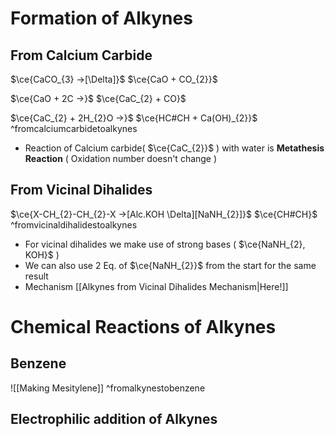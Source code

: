 # Formation of Alkynes

## From Calcium Carbide

$\ce{CaCO_{3} ->[\Delta]}$<!----> $\ce{CaO + CO_{2}}$
<!--SR:!2025-02-05,3,250-->

$\ce{CaO + 2C ->}$<!----> $\ce{CaC_{2} + CO}$
<!--SR:!2025-02-03,1,230-->

$\ce{CaC_{2} + 2H_{2}O ->}$ <!---->$\ce{HC#CH + Ca(OH)_{2}}$ ^fromcalciumcarbidetoalkynes
<!--SR:!2025-02-05,3,250-->

- Reaction of Calcium carbide( $\ce{CaC_{2}}$ ) with water is **Metathesis Reaction** ( Oxidation number doesn't change )

## From Vicinal Dihalides
$\ce{X-CH_{2}-CH_{2}-X ->[Alc.KOH \Delta][NaNH_{2}]}$<!----> $\ce{CH#CH}$ ^fromvicinaldihalidestoalkynes
<!--SR:!2025-02-06,4,270-->
- For vicinal dihalides we make use of strong bases ( $\ce{NaNH_{2}, KOH}$ ) 
- We can also use 2 Eq. of $\ce{NaNH_{2}}$ from the start for the same result
- Mechanism [[Alkynes from Vicinal Dihalides Mechanism|Here!]]
# Chemical Reactions of Alkynes

## Benzene
![[Making Mesitylene]] ^fromalkynestobenzene

## Electrophilic addition of Alkynes

